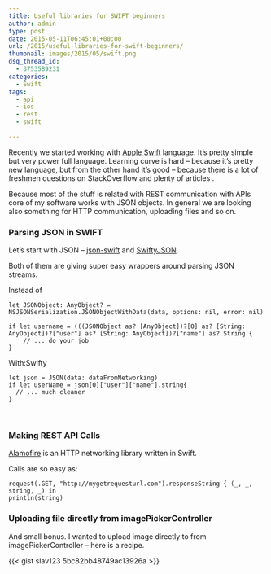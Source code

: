 ```yaml
---
title: Useful libraries for SWIFT beginners
author: admin
type: post
date: 2015-05-11T06:45:01+00:00
url: /2015/useful-libraries-for-swift-beginners/
thumbnail: images/2015/05/swift.png
dsq_thread_id:
  - 3753589231
categories:
  - Swift
tags:
  - api
  - ios
  - rest
  - swift

---
```

Recently we started working with [Apple Swift][1] language. It&#8217;s pretty simple but very power full language. Learning curve is hard &#8211; because it&#8217;s pretty new language, but from the other hand it&#8217;s good &#8211; because there is a lot of freshmen questions on StackOverflow and plenty of articles .

Because most of the stuff is related with REST communication with APIs core of my software works with JSON objects. In general we are looking also something for HTTP communication, uploading files and so on.

<!--more-->

### Parsing JSON in SWIFT

Let&#8217;s start with JSON &#8211; [json-swift](https://github.com/dankogai/swift-json) and [SwiftyJSON](https://github.com/SwiftyJSON/SwiftyJSON).

Both of them are giving super easy wrappers around parsing JSON streams.

Instead of

```
let JSONObject: AnyObject? = NSJSONSerialization.JSONObjectWithData(data, options: nil, error: nil)

if let username = (((JSONObject as? [AnyObject])?[0] as? [String: AnyObject])?["user"] as? [String: AnyObject])?["name"] as? String {
    // ... do your job
}
```

With:Swifty

```
let json = JSON(data: dataFromNetworking)
if let userName = json[0]["user"]["name"].string{
  // ... much cleaner 
}
```


&nbsp;

### Making REST API Calls

[Alamofire](https://github.com/Alamofire/Alamofire) is an HTTP networking library written in Swift.

Calls are so easy as:

```
request(.GET, "http://mygetrequesturl.com").responseString { (_, _, string, _) in
println(string)
```


### Uploading file directly from imagePickerController

And small bonus. I wanted to upload image directly to from imagePickerController &#8211; here is a recipe.

{{< gist slav123 5bc82bb48749ac13926a >}}

 [1]: https://developer.apple.com/swift/